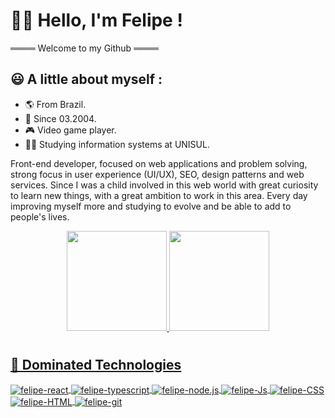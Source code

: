 
# 👨‍💻 Hello, I'm Felipe !

════ Welcome to my Github ════

## 😃 A little about myself :

- 🌎 From Brazil.
- 👶 Since 03.2004.
- 🎮 Video game player.
- 👨‍🎓 Studying information systems at UNISUL.

<div>
    <p>
        Front-end developer, focused on web applications and problem solving, strong focus in user experience (UI/UX), SEO, design patterns and web services.
        Since I was a child involved in this web world with great curiosity to learn new things, with a great ambition to work in this area.
        Every day improving myself more and studying to evolve and be able to add to people's lives.
    </p>
</div>


<div align="center">
  <a href="https://github.com/felipesantos5">
  <img height="160em" src="https://github-readme-stats.vercel.app/api?username=felipesantos5&show_icons=true&theme=dracula"/>
  <img height="160em" src="https://github-readme-stats.vercel.app/api/top-langs/?username=felipesantos5&layout=compact&langs_count=7&theme=dracula"/>
</div>

# 

## 📌 Dominated Technologies

<div style="display: inline_block">
   
   <img align="center" alt="felipe-react" src="https://img.shields.io/badge/React-20232A?style=for-the-badge&logo=react&logoColor=61DAFB](https://img.shields.io/badge/React-20232A?style=for-the-badge&logo=react&logoColor=61DAFB)">
    <img align="center" alt="felipe-typescript" src="https://img.shields.io/badge/Node.js-43853D?style=for-the-badge&logo=node.js&logoColor=white](https://img.shields.io/badge/TypeScript-007ACC?style=for-the-badge&logo=typescript&logoColor=white)">
   <img align="center" alt="felipe-node.js" src="https://img.shields.io/badge/Node.js-43853D?style=for-the-badge&logo=node.js&logoColor=white">
   <img align="center" alt="felipe-Js" src="https://img.shields.io/badge/JavaScript-F7DF1E?style=for-the-badge&logo=javascript&logoColor=black">
   <img align="center" alt="felipe-CSS" src="https://img.shields.io/badge/CSS3-1572B6?style=for-the-badge&logo=css3&logoColor=white">
   <img align="center" alt="felipe-HTML"  src="https://img.shields.io/badge/HTML5-E34F26?style=for-the-badge&logo=html5&logoColor=white">
   <img align="center" alt="felipe-git"src="https://img.shields.io/badge/-Git-red?style=for-the-badge&logo=git&logoColor=white">
</div>

<br>
